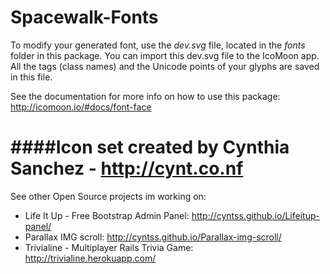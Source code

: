 Spacewalk-Fonts
===============

To modify your generated font, use the *dev.svg* file, located in the *fonts* folder in this package. You can import this dev.svg file to the IcoMoon app. All the tags (class names) and the Unicode points of your glyphs are saved in this file.

See the documentation for more info on how to use this package: http://icomoon.io/#docs/font-face

####Icon set created by Cynthia Sanchez - http://cynt.co.nf
===============
See other Open Source projects im working on:
- Life It Up - Free Bootstrap Admin Panel: http://cyntss.github.io/Lifeitup-panel/
- Parallax IMG scroll: http://cyntss.github.io/Parallax-img-scroll/
- Trivialine - Multiplayer Rails Trivia Game: http://trivialine.herokuapp.com/
